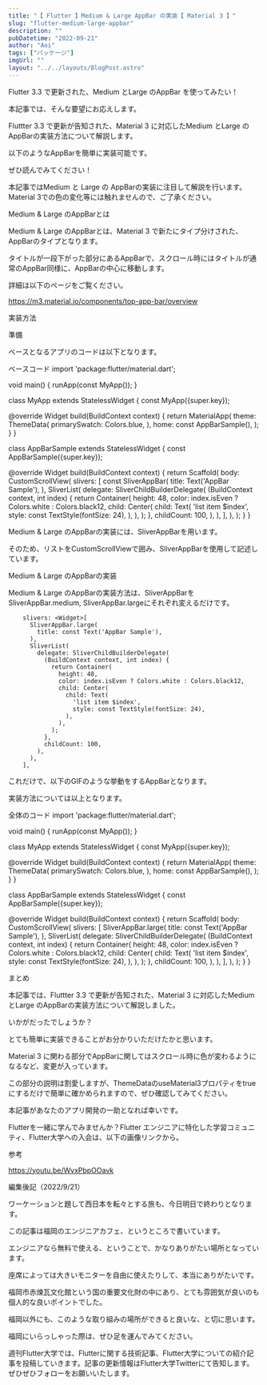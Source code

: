```yaml
---
title: "【 Flutter 】Medium & Large AppBar の実装【 Material 3 】"
slug: "flutter-medium-large-appbar"
description: ""
pubDatetime: "2022-09-21"
author: "Aoi"
tags: ["パッケージ"]
imgUrl: ""
layout: "../../layouts/BlogPost.astro"
---
```



Flutter 3.3 で更新された、Medium とLarge のAppBar を使ってみたい！



本記事では、そんな要望にお応えします。



Fluttter 3.3 で更新が告知された、Material 3 に対応したMedium とLarge のAppBarの実装方法について解説します。



以下のようなAppBarを簡単に実装可能です。







ぜひ読んでみてください！




本記事ではMedium と Large の AppBarの実装に注目して解説を行います。Material 3での色の変化等には触れませんので、ご了承ください。




Medium & Large のAppBarとは



Medium & Large のAppBarとは、Material 3 で新たにタイプ分けされた、AppBarのタイプとなります。



タイトルが一段下がった部分にあるAppBarで、スクロール時にはタイトルが通常のAppBar同様に、AppBarの中心に移動します。



詳細は以下のページをご覧ください。




https://m3.material.io/components/top-app-bar/overview




実装方法



準備



ベースとなるアプリのコードは以下となります。



ベースコード
import 'package:flutter/material.dart';

void main() {
  runApp(const MyApp());
}

class MyApp extends StatelessWidget {
  const MyApp({super.key});

  @override
  Widget build(BuildContext context) {
    return MaterialApp(
      theme: ThemeData(
        primarySwatch: Colors.blue,
      ),
      home: const AppBarSample(),
    );
  }
}

class AppBarSample extends StatelessWidget {
  const AppBarSample({super.key});

  @override
  Widget build(BuildContext context) {
    return Scaffold(
      body: CustomScrollView(
        slivers: <Widget>[
          const SliverAppBar(
            title: Text('AppBar Sample'),
          ),
          SliverList(
            delegate: SliverChildBuilderDelegate(
              (BuildContext context, int index) {
                return Container(
                  height: 48,
                  color: index.isEven ? Colors.white : Colors.black12,
                  child: Center(
                    child: Text(
                      'list item $index',
                      style: const TextStyle(fontSize: 24),
                    ),
                  ),
                );
              },
              childCount: 100,
            ),
          ),
        ],
      ),
    );
  }
}





Medium & Large のAppBarの実装には、SliverAppBarを用います。



そのため、リストをCustomScrollViewで囲み、SliverAppBarを使用して記述しています。



Medium & Large のAppBarの実装



Medium & Large のAppBarの実装方法は、SliverAppBarをSliverAppBar.medium, SliverAppBar.largeにそれぞれ変えるだけです。



        slivers: <Widget>[
          SliverAppBar.large(
            title: const Text('AppBar Sample'),
          ),
          SliverList(
            delegate: SliverChildBuilderDelegate(
              (BuildContext context, int index) {
                return Container(
                  height: 48,
                  color: index.isEven ? Colors.white : Colors.black12,
                  child: Center(
                    child: Text(
                      'list item $index',
                      style: const TextStyle(fontSize: 24),
                    ),
                  ),
                );
              },
              childCount: 100,
            ),
          ),
        ],



これだけで、以下のGIFのような挙動をするAppBarとなります。







実装方法については以上となります。



全体のコード
import 'package:flutter/material.dart';

void main() {
  runApp(const MyApp());
}

class MyApp extends StatelessWidget {
  const MyApp({super.key});

  @override
  Widget build(BuildContext context) {
    return MaterialApp(
      theme: ThemeData(
        primarySwatch: Colors.blue,
      ),
      home: const AppBarSample(),
    );
  }
}

class AppBarSample extends StatelessWidget {
  const AppBarSample({super.key});

  @override
  Widget build(BuildContext context) {
    return Scaffold(
      body: CustomScrollView(
        slivers: <Widget>[
          SliverAppBar.large(
            title: const Text('AppBar Sample'),
          ),
          SliverList(
            delegate: SliverChildBuilderDelegate(
              (BuildContext context, int index) {
                return Container(
                  height: 48,
                  color: index.isEven ? Colors.white : Colors.black12,
                  child: Center(
                    child: Text(
                      'list item $index',
                      style: const TextStyle(fontSize: 24),
                    ),
                  ),
                );
              },
              childCount: 100,
            ),
          ),
        ],
      ),
    );
  }
}





まとめ



本記事では、Fluttter 3.3 で更新が告知された、Material 3 に対応したMedium とLarge のAppBarの実装方法について解説しました。



いかがだったでしょうか？



とても簡単に実装できることがお分かりいただけたかと思います。



Material 3 に関わる部分でAppBarに関してはスクロール時に色が変わるようになるなど、変更が入っています。



この部分の説明は割愛しますが、ThemeDataのuseMaterial3プロパティをtrueにするだけで簡単に確かめられますので、ぜひ確認してみてください。



本記事があなたのアプリ開発の一助となれば幸いです。




Flutterを一緒に学んでみませんか？Flutter エンジニアに特化した学習コミュニティ、Flutter大学への入会は、以下の画像リンクから。










参考




https://youtu.be/WvxPbpOOavk




編集後記（2022/9/21）




ワーケーションと題して西日本を転々とする旅も、今日明日で終わりとなります。



この記事は福岡のエンジニアカフェ、というところで書いています。



エンジニアなら無料で使える、ということで、かなりありがたい場所となっています。



座席によっては大きいモニターを自由に使えたりして、本当にありがたいです。



福岡市赤煉瓦文化館という国の重要文化財の中にあり、とても雰囲気が良いのも個人的な良いポイントでした。



福岡以外にも、このような取り組みの場所ができると良いな、と切に思います。



福岡にいらっしゃった際は、ぜひ足を運んでみてください。





週刊Flutter大学では、Flutterに関する技術記事、Flutter大学についての紹介記事を投稿していきます。記事の更新情報はFlutter大学Twitterにて告知します。ぜひぜひフォローをお願いいたします。

